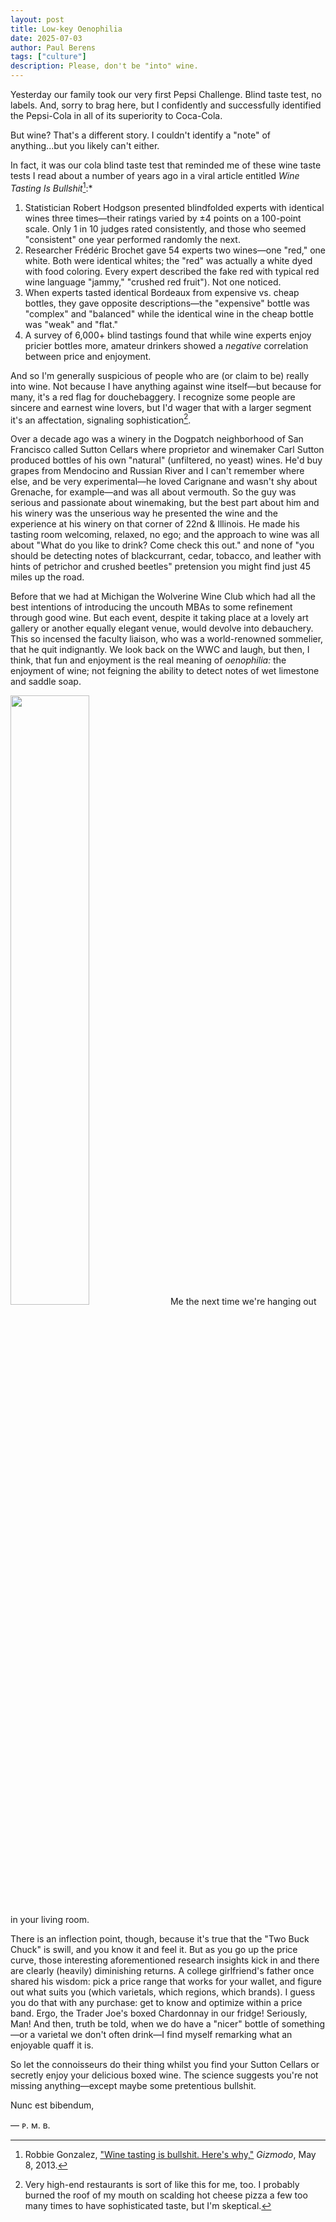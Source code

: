 ```yaml
---
layout: post
title: Low-key Oenophilia
date: 2025-07-03
author:	Paul Berens
tags: ["culture"]
description: Please, don't be "into" wine.
---
```

Yesterday our family took our very first Pepsi Challenge. Blind taste test, no labels. And, sorry to brag here, but I confidently and successfully identified the Pepsi-Cola in all of its superiority to Coca-Cola.

But wine? That's a different story. I couldn't identify a "note" of anything...but you likely can't either.

In fact, it was our cola blind taste test that reminded me of these wine taste tests I read about a number of years ago in a viral article entitled *Wine Tasting Is Bullshit*[^1]:*
1. Statistician Robert Hodgson presented blindfolded experts with identical wines three times—their ratings varied by ±4 points on a 100-point scale. Only 1 in 10 judges rated consistently, and those who seemed "consistent" one year performed randomly the next.
2. Researcher Frédéric Brochet gave 54 experts two wines—one "red," one white. Both were identical whites; the "red" was actually a white dyed with food coloring. Every expert described the fake red with typical red wine language "jammy," "crushed red fruit"). Not one noticed.
3. When experts tasted identical Bordeaux from expensive vs. cheap bottles, they gave opposite descriptions—the "expensive" bottle was "complex" and "balanced" while the identical wine in the cheap bottle was "weak" and "flat."
4. A survey of 6,000+ blind tastings found that while wine experts enjoy pricier bottles more, amateur drinkers showed a *negative* correlation between price and enjoyment.

[^1]: Robbie Gonzalez, ["Wine tasting is bullshit. Here's why,"](https://gizmodo.com/wine-tasting-is-bullshit-heres-why-496098276) *Gizmodo*, May 8, 2013.

And so I'm generally suspicious of people who are (or claim to be) really into wine. Not because I have anything against wine itself—but because for many, it's a red flag for douchebaggery. I recognize some people are sincere and earnest wine lovers, but I'd wager that with a larger segment it's an affectation, signaling sophistication[^2].

[^2]:Very high-end restaurants is sort of like this for me, too. I probably burned the roof of my mouth on scalding hot cheese pizza a few too many times to have sophisticated taste, but I'm skeptical.

Over a decade ago was a winery in the Dogpatch neighborhood of San Francisco called Sutton Cellars where proprietor and winemaker Carl Sutton produced bottles of his own "natural" (unfiltered, no yeast) wines. He'd buy grapes from Mendocino and Russian River and I can't remember where else, and be very experimental—he loved Carignane and wasn't shy about Grenache, for example—and was all about vermouth. So the guy was serious and passionate about winemaking, but the best part about him and his winery was the unserious way he presented the wine and the experience at his winery on that corner of 22nd & Illinois. He made his tasting room welcoming, relaxed, no ego; and the approach to wine was all about "What do you like to drink? Come check this out." and none of "you should be detecting notes of blackcurrant, cedar, tobacco, and leather with hints of petrichor and crushed beetles" pretension you might find just 45 miles up the road.

Before that we had at Michigan the Wolverine Wine Club which had all the best intentions of introducing the uncouth MBAs to some refinement through good wine. But each event, despite it taking place at a lovely art gallery or another equally elegant venue, would devolve into debauchery. This so incensed the faculty liaison, who was a world-renowned sommelier, that he quit indignantly. We look back on the WWC and laugh, but then, I think, that fun and enjoyment is the real meaning of *oenophilia:* the enjoyment of wine; not feigning the ability to detect notes of wet limestone and saddle soap.

<img src="https://upload.wikimedia.org/wikipedia/commons/thumb/0/07/Smelling_the_wine.jpg/960px-Smelling_the_wine.jpg" width=50%>
<span class="muted small">Me the next time we're hanging out in your living room.</span>

There is an inflection point, though, because it's true that the "Two Buck Chuck" is swill, and you know it and feel it. But as you go up the price curve, those interesting aforementioned research insights kick in and there are clearly (heavily) diminishing returns. A college girlfriend's father once shared his wisdom: pick a price range that works for your wallet, and figure out what suits you (which varietals, which regions, which brands). I guess you do that with any purchase: get to know and optimize within a price band. Ergo, the Trader Joe's boxed Chardonnay in our fridge! Seriously, Man! And then, truth be told, when we do have a "nicer" bottle of something—or a varietal we don't often drink—I find myself remarking what an enjoyable quaff it is.

So let the connoisseurs do their thing whilst you find your Sutton Cellars or secretly enjoy your delicious boxed wine. The science suggests you're not missing anything—except maybe some pretentious bullshit.

Nunc est bibendum,

— ᴘ. ᴍ. ʙ.